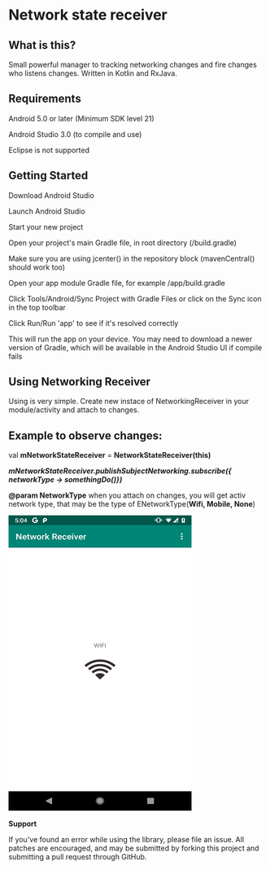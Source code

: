 # Network state receiver

## What is this?
Small powerful manager to tracking networking changes and fire changes who listens changes. Written in Kotlin and RxJava.

    
## Requirements

Android 5.0 or later (Minimum SDK level 21)

Android Studio 3.0 (to compile and use)

Eclipse is not supported



## Getting Started
Download Android Studio

Launch Android Studio

Start your new project

Open your project's main Gradle file, in root directory (/build.gradle)

Make sure you are using jcenter() in the repository block (mavenCentral() should work too)

Open your app module Gradle file, for example /app/build.gradle

Click Tools/Android/Sync Project with Gradle Files or click on the Sync icon in the top toolbar

Click Run/Run 'app' to see if it's resolved correctly

This will run the app on your device. You may need to download a newer version of Gradle, which will be available in the Android Studio UI if compile fails


## Using Networking Receiver
Using is very simple. Create new instace of NetworkingReceiver in your module/activity and attach to changes.

## Example to observe changes:



val **mNetworkStateReceiver** = **NetworkStateReceiver(this)**

***mNetworkStateReceiver.publishSubjectNetworking.subscribe({ networkType -> **somethingDo()**})***

 **@param NetworkType** when you attach on changes, you will get activ network type, that may be the type of ENetworkType(**Wifi, Mobile, None**)


 ![test image size](https://github.com/MilanBojic/network-state-receiver/blob/master/image1.png)



**Support**

If you've found an error while using the library, please file an issue. All patches are encouraged, and may be submitted by forking this project and submitting a pull request through GitHub.

